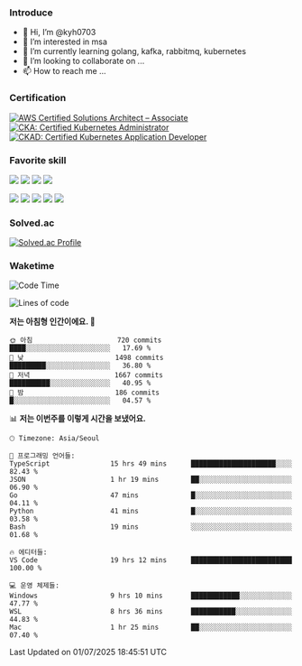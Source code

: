 ### Introduce

<!---
kyh0703/kyh0703 is a ✨ special ✨ repository because its `README.md` (this file) appears on your GitHub profile.
You can click the Preview link to take a look at your changes.
--->

- 👋 Hi, I’m @kyh0703
- 👀 I’m interested in msa
- 🌱 I’m currently learning golang, kafka, rabbitmq, kubernetes
- 💞️ I’m looking to collaborate on ...
- 📫 How to reach me ...

### Certification

<!--START_SECTION:badges-->
[![AWS Certified Solutions Architect – Associate](https://images.credly.com/size/110x110/images/0e284c3f-5164-4b21-8660-0d84737941bc/image.png)](http://www.credly.com/badges/09892086-1381-46b2-bf2d-b67c96fef65f "AWS Certified Solutions Architect – Associate")
[![CKA: Certified Kubernetes Administrator](https://images.credly.com/size/110x110/images/8b8ed108-e77d-4396-ac59-2504583b9d54/cka_from_cncfsite__281_29.png)](http://www.credly.com/badges/fdcd089e-c598-4c77-8383-73de53513b4b "CKA: Certified Kubernetes Administrator")
[![CKAD: Certified Kubernetes Application Developer](https://images.credly.com/size/110x110/images/cc8adc83-1dc6-4d57-8e20-22171247e052/blob)](http://www.credly.com/badges/d01db81e-fc4f-489b-bd4f-3439d9fe33aa "CKAD: Certified Kubernetes Application Developer")
<!--END_SECTION:badges-->

### Favorite skill

<img src="https://img.shields.io/badge/C-000000?style=flat&logo=c&logoColor=A8B9CC" /> <img src="https://img.shields.io/badge/C++-000000?style=flat&logo=c%2B%2B&logoColor=00599C" /> <img src="https://img.shields.io/badge/Go-000000?style=flat&logo=go&logoColor=00ADD8" /> <img src="https://img.shields.io/badge/nodejs-000000?style=flat&logo=node.js&logoColor=A8B9CC" />

<img src="https://img.shields.io/badge/Docker-000000?style=flat&logo=docker&logoColor=2496ED"/> <img src="https://img.shields.io/badge/Kubernetes-000000?style=flat&logo=kubernetes&logoColor=326CE5"/> <img src="https://img.shields.io/badge/rancher-000000?style=flat&logo=rancher&logoColor=0075A8"/> <img src="https://img.shields.io/badge/harbor-000000?style=flat&logo=harbor&logoColor=60B932"/> <img src="https://img.shields.io/badge/ceph-000000?style=flat&logo=ceph&logoColor=EF5C55"/>

### Solved.ac

[![Solved.ac Profile](http://mazassumnida.wtf/api/generate_badge?boj=kyh0703)](https://solved.ac/kyh0703)

### Waketime

<!--START_SECTION:waka-->
![Code Time](http://img.shields.io/badge/Code%20Time-4%2C365%20hrs%2051%20mins-blue)

![Lines of code](https://img.shields.io/badge/%EC%A0%80%EB%8A%94%20%EC%97%AC%ED%83%9C%EA%B9%8C%EC%A7%80%20-7.4%20million%20%EC%A4%84%EC%9D%98%20%EC%BD%94%EB%93%9C%EB%A5%BC%20%EC%9E%91%EC%84%B1%ED%96%88%EC%96%B4%EC%9A%94.-blue)

**저는 아침형 인간이에요. 🐤** 

```text
🌞 아침                     720 commits         ████░░░░░░░░░░░░░░░░░░░░░   17.69 % 
🌆 낮　                     1498 commits        █████████░░░░░░░░░░░░░░░░   36.80 % 
🌃 저녁                     1667 commits        ██████████░░░░░░░░░░░░░░░   40.95 % 
🌙 밤　                     186 commits         █░░░░░░░░░░░░░░░░░░░░░░░░   04.57 % 
```


📊 **저는 이번주를 이렇게 시간을 보냈어요.** 

```text
🕑︎ Timezone: Asia/Seoul

💬 프로그래밍 언어들: 
TypeScript               15 hrs 49 mins      █████████████████████░░░░   82.43 % 
JSON                     1 hr 19 mins        ██░░░░░░░░░░░░░░░░░░░░░░░   06.90 % 
Go                       47 mins             █░░░░░░░░░░░░░░░░░░░░░░░░   04.11 % 
Python                   41 mins             █░░░░░░░░░░░░░░░░░░░░░░░░   03.58 % 
Bash                     19 mins             ░░░░░░░░░░░░░░░░░░░░░░░░░   01.68 % 

🔥 에디터들: 
VS Code                  19 hrs 12 mins      █████████████████████████   100.00 % 

💻 운영 체제들: 
Windows                  9 hrs 10 mins       ████████████░░░░░░░░░░░░░   47.77 % 
WSL                      8 hrs 36 mins       ███████████░░░░░░░░░░░░░░   44.83 % 
Mac                      1 hr 25 mins        ██░░░░░░░░░░░░░░░░░░░░░░░   07.40 % 
```


 Last Updated on 01/07/2025 18:45:51 UTC
<!--END_SECTION:waka-->
